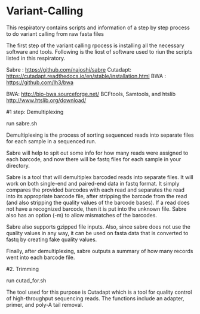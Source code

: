 # Variant-Calling
This respiratory contains scripts and information of a step by step process to do variant calling from raw fasta files

The first step of the variant calling rpocess is installing all the necessary software and tools. Following is the liost of software used to riun the scripts listed in this respiratory.

Sabre :  https://github.com/najoshi/sabre
Cutadapt: https://cutadapt.readthedocs.io/en/stable/installation.html
BWA : https://github.com/lh3/bwa

BWA: http://bio-bwa.sourceforge.net/
BCFtools, Samtools, and htslib
http://www.htslib.org/download/

#1 step: Demultiplexing

run sabre.sh

Demultiplexing is the process of sorting sequenced reads into separate files for each sample in a sequenced run.

Sabre will help to spit out some info for how many reads were assigned to each barcode, and now there will be fastq files for each sample in your directory.

Sabre is a tool that will demultiplex barcoded reads into separate files. It will work on both single-end and paired-end data in fastq format. It simply compares the provided barcodes with each read and separates the read into its appropriate barcode file, after stripping the barcode from the read (and also stripping the quality values of the barcode bases). If a read does not have a recognized barcode, then it is put into the unknown file.
Sabre also has an option (-m) to allow mismatches of the barcodes.

Sabre also supports gzipped file inputs. Also, since sabre does not use the quality values in any way, it can be used on fasta data that is converted to fastq by creating fake quality values.

Finally, after demultiplexing, sabre outputs a summary of how many records went into each barcode file.

#2. Trimming

run cutad_for.sh

The tool used for this purpose is Cutadapt which is a tool for quality control of high-throughput sequencing reads. The functions include an adapter, primer, and poly-A tail removal.



